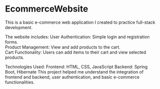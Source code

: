 # EcommerceWebsite
This is a basic e-commerce web application I created to practice full-stack development. 

The website includes:  User Authentication: Simple login and registration forms.  
Product Management: View and add products to the cart.  
Cart Functionality: Users can add items to their cart and view selected products.

Technologies Used:
Frontend: HTML, CSS, JavaScript
Backend: Spring Boot, Hibernate
This project helped me understand the integration of frontend and backend, user authentication, and basic e-commerce functionalities.
